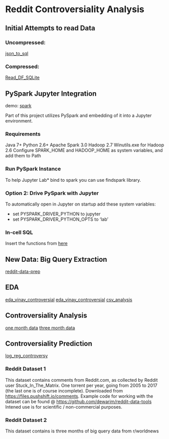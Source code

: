 # Reddit Controversiality Analysis 

## Initial Attempts to read Data
### Uncompressed:
[json_to_sql](json_to_sql.ipynb)
### Compressed:
[Read_DF_SQLite](Read_DF_SQLite.ipynb)
## PySpark Jupyter Integration
demo: [spark](spark.ipynb)  

Part of this project utilizes PySpark and embedding of it into a Jupyter environment. 

### Requirements
Java 7+
Python 2.6+
Apache Spark 3.0
Hadoop 2.7 
Winutils.exe for Hadoop 2.6
Configure SPARK_HOME and HADOOP_HOME as system variables, and add them to Path 

### Run PySpark Instance
To help Jupyter Lab* bind to spark you can use findspark library.

### Option 2: Drive PySpark with Jupyter
To automatically open in Jupyter on startup add these system variables:
- set PYSPARK_DRIVER_PYTHON to jupyter
- set PYSPARK_DRIVER_PYTHON_OPTS to ‘lab’ 

### In-cell SQL
Insert the functions from [here](pys_sql.py)

## New Data: Big Query Extraction
[reddit-data-prep](DataPrep/reddit-data-prep.ipynb)

## EDA
[eda_vinay_controversial](eda_vinay_controversial.ipynb)
[eda_vinay_controversial](eda_vinay_controversial.ipynb)
[csv_analysis](csv_analysis.ipynb)

## Controversiality Analysis
[one month data](Topic_model_world_news_one_month.ipynb)
[three month data](Topic_model_world_news_three_month.ipynb)

## Controversiality Prediction
[log_reg_controversy](log_reg_controversy.ipynb)

### Reddit Dataset 1
This dataset contains comments from Reddit.com, as collected by Reddit user Stuck_In_The_Matrix.
One torrent per year, going from 2005 to 2017 (the last one is of course incomplete).
Downloaded from https://files.pushshift.io/comments.
Example code for working with the dataset can be found @ https://github.com/dewarim/reddit-data-tools
Intened use is for scientific / non-commercial purposes.


### Reddit Dataset 2
This dataset contains is three months of big query data from r/worldnews 

